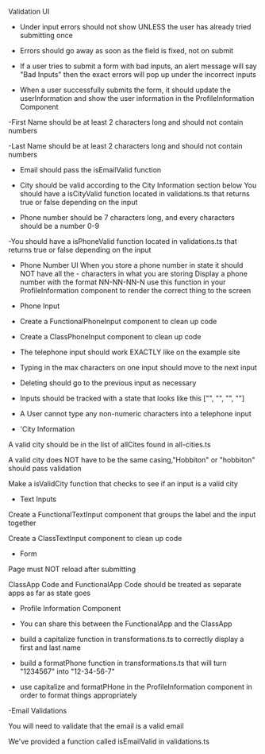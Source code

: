 Validation UI

- Under input errors should not show UNLESS the user has already tried submitting once

- Errors should go away as soon as the field is fixed, not on submit

- If a user tries to submit a form with bad inputs, an alert message will say "Bad Inputs" then the exact errors will pop up under the incorrect inputs

- When a user successfully submits the form, it should update the userInformation and show the user information in the ProfileInformation Component

-First Name should be at least 2 characters long and should not contain numbers

-Last Name should be at least 2 characters long and should not contain numbers

- Email should pass the isEmailValid function

- City should be valid according to the City Information section below
  You should have a isCityValid function located in validations.ts that returns true or false depending on the input

- Phone number should be 7 characters long, and every characters should be a number 0-9

-You should have a isPhoneValid function located in validations.ts that returns true or false depending on the input

- Phone Number UI
  When you store a phone number in state it should NOT have all the - characters in what you are storing
  Display a phone number with the format NN-NN-NN-N
  use this function in your ProfileInformation component to render the correct thing to the screen

- Phone Input

- Create a FunctionalPhoneInput component to clean up code
- Create a ClassPhoneInput component to clean up code
- The telephone input should work EXACTLY like on the example site
- Typing in the max characters on one input should move to the next input
- Deleting should go to the previous input as necessary
- Inputs should be tracked with a state that looks like this ["", "", "", ""]
- A User cannot type any non-numeric characters into a telephone input

- 'City Information

A valid city should be in the list of allCites found in all-cities.ts

A valid city does NOT have to be the same casing,"Hobbiton" or "hobbiton" should pass validation

Make a isValidCity function that checks to see if an input is a valid city

- Text Inputs

Create a FunctionalTextInput component that groups the label and the input together

Create a ClassTextInput component to clean up code

- Form

Page must NOT reload after submitting

ClassApp Code and FunctionalApp Code should be treated as separate apps as far as state goes

- Profile Information Component

- You can share this between the FunctionalApp and the ClassApp

- build a capitalize function in transformations.ts to correctly display a first and last name

- build a formatPhone function in transformations.ts that will turn "1234567" into "12-34-56-7"

- use capitalize and formatPHone in the ProfileInformation component in order to format things appropriately

-Email Validations

You will need to validate that the email is a valid email

We've provided a function called isEmailValid in validations.ts
